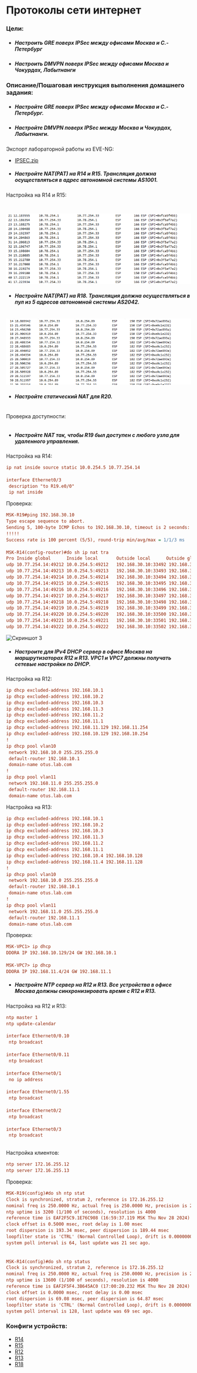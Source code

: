 # Протоколы сети интернет

### Цели:
- ##### Настроить GRE поверх IPSec между офисами Москва и С.-Петербург
- ##### Настроить DMVPN поверх IPSec между офисами Москва и Чокурдах, Лабытнанги

### Описание/Пошаговая инструкция выполнения домашнего задания:
- ##### Настройте GRE поверх IPSec между офисами Москва и С.-Петербург.
- ##### Настройте DMVPN поверх IPSec между Москва и Чокурдах, Лабытнанги.

Экспорт лабораторной работы из EVE-NG:

- [IPSEC.zip](export_zip/IPSEC.zip)

- ##### Настройте NAT(PAT) на R14 и R15. Трансляция должна осуществляться в адрес автономной системы AS1001.
Настройка на R14 и R15:
```cfg
```


```cfg
```

![Скриншот 1](images/image1.png)

- ##### Настройте NAT(PAT) на R18. Трансляция должна осуществляться в пул из 5 адресов автономной системы AS2042.


```cfg
```

![Скриншот 2](images/image2.png)


- ##### Настройте статический NAT для R20.
```cfg
```
Проверка доступности:
```cfg
```


- ##### Настройте NAT так, чтобы R19 был доступен с любого узла для удаленного управления.
Настройка на R14:
```cfg
ip nat inside source static 10.0.254.5 10.77.254.14

interface Ethernet0/3
 description "to R19.e0/0"
 ip nat inside
```
Проверка:
```cfg
MSK-R19#ping 192.168.30.10
Type escape sequence to abort.
Sending 5, 100-byte ICMP Echos to 192.168.30.10, timeout is 2 seconds:
!!!!!
Success rate is 100 percent (5/5), round-trip min/avg/max = 1/1/3 ms

MSK-R14(config-router)#do sh ip nat tra
Pro Inside global      Inside local       Outside local      Outside global
udp 10.77.254.14:49212 10.0.254.5:49212   192.168.30.10:33492 192.168.30.10:33492
udp 10.77.254.14:49213 10.0.254.5:49213   192.168.30.10:33493 192.168.30.10:33493
udp 10.77.254.14:49214 10.0.254.5:49214   192.168.30.10:33494 192.168.30.10:33494
udp 10.77.254.14:49215 10.0.254.5:49215   192.168.30.10:33495 192.168.30.10:33495
udp 10.77.254.14:49216 10.0.254.5:49216   192.168.30.10:33496 192.168.30.10:33496
udp 10.77.254.14:49217 10.0.254.5:49217   192.168.30.10:33497 192.168.30.10:33497
udp 10.77.254.14:49218 10.0.254.5:49218   192.168.30.10:33498 192.168.30.10:33498
udp 10.77.254.14:49219 10.0.254.5:49219   192.168.30.10:33499 192.168.30.10:33499
udp 10.77.254.14:49220 10.0.254.5:49220   192.168.30.10:33500 192.168.30.10:33500
udp 10.77.254.14:49221 10.0.254.5:49221   192.168.30.10:33501 192.168.30.10:33501
udp 10.77.254.14:49222 10.0.254.5:49222   192.168.30.10:33502 192.168.30.10:33502
```
![Скриншот 3](images/image3.png)


- ##### Настроите для IPv4 DHCP сервер в офисе Москва на маршрутизаторах R12 и R13. VPC1 и VPC7 должны получать сетевые настройки по DHCP.
Настройка на R12:
```cfg
ip dhcp excluded-address 192.168.10.1
ip dhcp excluded-address 192.168.10.2
ip dhcp excluded-address 192.168.10.3
ip dhcp excluded-address 192.168.11.3
ip dhcp excluded-address 192.168.11.2
ip dhcp excluded-address 192.168.11.1
ip dhcp excluded-address 192.168.11.129 192.168.11.254
ip dhcp excluded-address 192.168.10.129 192.168.10.254
!
ip dhcp pool vlan10
 network 192.168.10.0 255.255.255.0
 default-router 192.168.10.1
 domain-name otus.lab.com
!
ip dhcp pool vlan11
 network 192.168.11.0 255.255.255.0
 default-router 192.168.11.1
 domain-name otus.lab.com
```

Настройка на R13:
```cfg
ip dhcp excluded-address 192.168.10.1
ip dhcp excluded-address 192.168.10.2
ip dhcp excluded-address 192.168.10.3
ip dhcp excluded-address 192.168.11.3
ip dhcp excluded-address 192.168.11.2
ip dhcp excluded-address 192.168.11.1
ip dhcp excluded-address 192.168.10.4 192.168.10.128
ip dhcp excluded-address 192.168.11.4 192.168.11.128
!
ip dhcp pool vlan10
 network 192.168.10.0 255.255.255.0
 default-router 192.168.10.1
 domain-name otus.lab.com
!
ip dhcp pool vlan11
 network 192.168.11.0 255.255.255.0
 default-router 192.168.11.1
 domain-name otus.lab.com
```

Проверка:
```cfg
MSK-VPC1> ip dhcp
DDORA IP 192.168.10.129/24 GW 192.168.10.1

MSK-VPC7> ip dhcp
DDORA IP 192.168.11.4/24 GW 192.168.11.1
```

- ##### Настройте NTP сервер на R12 и R13. Все устройства в офисе Москва должны синхронизировать время с R12 и R13.
Настройка на R12 и R13:
```cfg
ntp master 1
ntp update-calendar

interface Ethernet0/0.10
 ntp broadcast

interface Ethernet0/0.11
 ntp broadcast

interface Ethernet0/1
 no ip address

interface Ethernet0/1.55
 ntp broadcast

interface Ethernet0/2
 ntp broadcast
 
interface Ethernet0/3
 ntp broadcast
 
```
Настройка клиентов:
```cfg
ntp server 172.16.255.12
ntp server 172.16.255.13
```

Проверка:
```cfg
MSK-R19(config)#do sh ntp stat
Clock is synchronized, stratum 2, reference is 172.16.255.12
nominal freq is 250.0000 Hz, actual freq is 250.0000 Hz, precision is 2**10
ntp uptime is 3200 (1/100 of seconds), resolution is 4000
reference time is EAF2F5C9.1E76C908 (16:59:37.119 MSK Thu Nov 28 2024)
clock offset is 0.5000 msec, root delay is 1.00 msec
root dispersion is 193.34 msec, peer dispersion is 189.44 msec
loopfilter state is 'CTRL' (Normal Controlled Loop), drift is 0.000000000 s/s
system poll interval is 64, last update was 21 sec ago.


MSK-R14(config)#do sh ntp status
Clock is synchronized, stratum 2, reference is 172.16.255.12
nominal freq is 250.0000 Hz, actual freq is 250.0000 Hz, precision is 2**10
ntp uptime is 13600 (1/100 of seconds), resolution is 4000
reference time is EAF2F5F4.3B645AC0 (17:00:20.232 MSK Thu Nov 28 2024)
clock offset is 0.0000 msec, root delay is 0.00 msec
root dispersion is 69.08 msec, peer dispersion is 64.87 msec
loopfilter state is 'CTRL' (Normal Controlled Loop), drift is 0.000000000 s/s
system poll interval is 128, last update was 69 sec ago.
```



### Конфиги устройств:
- [R14](R14)
- [R15](R15)
- [R12](R12)
- [R13](R13)
- [R18](R18)
